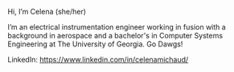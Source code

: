 Hi, I’m Celena (she/her)

I’m an electrical instrumentation engineer working in fusion with a background in aerospace and a bachelor's in Computer Systems Engineering at The University of Georgia. Go Dawgs!

LinkedIn: https://www.linkedin.com/in/celenamichaud/
